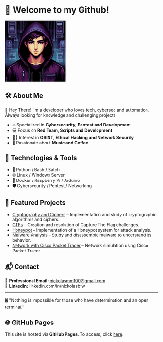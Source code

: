 # 👾 Welcome to my Github!

<img src="./logo.png" alt="Hacker Pixel Art Logo" width="200"/>

## 🛠️ About Me

👋 Hey There! I'm a developer who loves tech, cybersec and automation. Always looking for knowledge and challenging projects

- 🔥 Specialized in **Cybersecurity, Pentest and Development**
- 💻 Focus on **Red Team, Scripts and Development**
- 🕵️‍♂️ Interest in **OSINT, Ethical Hacking and Network Security**
- 🎨 Passionate about **Music and Coffee**

## 🚀 Technologies & Tools

- 🐍 Python / Bash / Batch
- 🌐 Linux / Windows Server
- 🔧 Docker / Raspberry Pi / Arduino
- 🛡️ Cybersecurity / Pentest / Networking

## 📂 Featured Projects

- [Cryptography and Ciphers](project_link) – Implementation and study of cryptographic algorithms and ciphers.
- [CTFs](project_link) – Creation and resolution of Capture The Flag challenges.
- [Honeypot](project_link) – Implementation of a Honeypot system for attack analysis.
- [Malware Analysis](project_link) – Study and disassemble malware to understand its behavior.
- [Network with Cisco Packet Tracer](project_link) – Network simulation using Cisco Packet Tracer.

## 📬 Contact

📧 **Professional Email:** [nickolasmm100@gmail.com](mailto:nickolasmm100@gmail.com)  
💼 **LinkedIn:** [linkedin.com/in/nickolasbtw](https://linkedin.com/in/nickolasbtw)

---
🖥️ "Nothing is impossible for those who have determination and an open terminal."

## 🌐 GitHub Pages

This site is hosted via **GitHub Pages**. To access, click [here](https://seu_usuario.github.io/).

